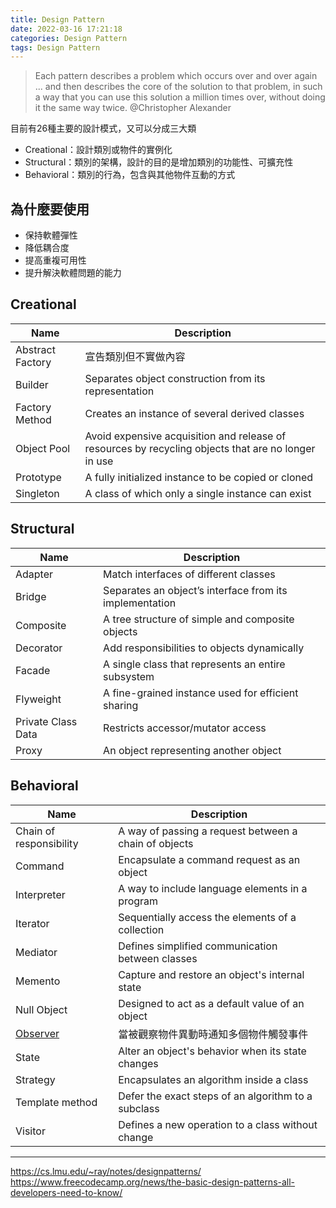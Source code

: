 ```yaml
---
title: Design Pattern
date: 2022-03-16 17:21:18
categories: Design Pattern
tags: Design Pattern
---
```


> Each pattern describes a problem which occurs over and over again ... and then describes the core of the solution to that problem, in such a way that you can use this solution a million times over, without doing it the same way twice. @Christopher Alexander

目前有26種主要的設計模式，又可以分成三大類
* Creational：設計類別或物件的實例化
* Structural：類別的架構，設計的目的是增加類別的功能性、可擴充性
* Behavioral：類別的行為，包含與其他物件互動的方式
<!-- more -->

## 為什麼要使用
* 保持軟體彈性
* 降低耦合度
* 提高重複可用性
* 提升解決軟體問題的能力

## Creational
| Name | Description | 
| -------- | -------- | 
| Abstract Factory |宣告類別但不實做內容|
| Builder    | Separates object construction from its representation|
| Factory Method| Creates an instance of several derived classes     |
| Object Pool| Avoid expensive acquisition and release of resources by recycling objects that are no longer in use     |
| Prototype| A fully initialized instance to be copied or cloned     |
|Singleton| A class of which only a single instance can exist    |

## Structural


| Name | Description |
| -------- | -------- | 
| Adapter| Match interfaces of different classes| 
| Bridge| Separates an object’s interface from its implementation|
| Composite| A tree structure of simple and composite objects|
| Decorator| Add responsibilities to objects dynamically|
| Facade| A single class that represents an entire subsystem|
| Flyweight| A fine-grained instance used for efficient sharing|
| Private Class Data| Restricts accessor/mutator access|
| Proxy| An object representing another object|

## Behavioral
| Name | Description |
| -------- | -------- | 
| Chain of responsibility | A way of passing a request between a chain of objects |
| Command | Encapsulate a command request as an object |
| Interpreter | A way to include language elements in a program |
| Iterator | Sequentially access the elements of a collection |
| Mediator | Defines simplified communication between classes |
| Memento | Capture and restore an object's internal state |
| Null Object | Designed to act as a default value of an object |
|[Observer](/KNOLxdYrSLyFelzwlzUwWQ) |當被觀察物件異動時通知多個物件觸發事件 |
| State | Alter an object's behavior when its state changes |
| Strategy | Encapsulates an algorithm inside a class |
| Template method | Defer the exact steps of an algorithm to a subclass |
| Visitor | Defines a new operation to a class without change |

---

https://cs.lmu.edu/~ray/notes/designpatterns/
https://www.freecodecamp.org/news/the-basic-design-patterns-all-developers-need-to-know/